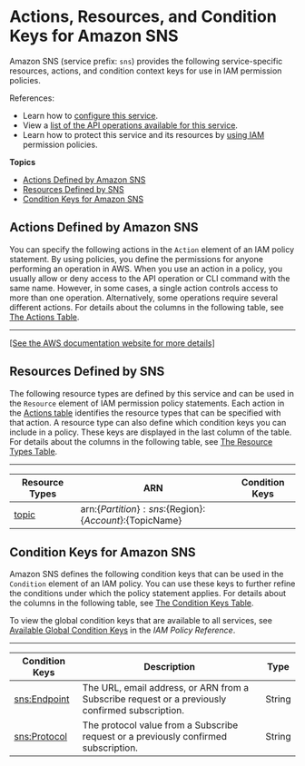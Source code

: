 # Actions, Resources, and Condition Keys for Amazon SNS<a name="list_amazonsns"></a>

Amazon SNS \(service prefix: `sns`\) provides the following service\-specific resources, actions, and condition context keys for use in IAM permission policies\.

References:
+ Learn how to [configure this service](http://docs.aws.amazon.com/sns/latest/dg/)\.
+ View a [list of the API operations available for this service](http://docs.aws.amazon.com/sns/latest/api/)\.
+ Learn how to protect this service and its resources by [using IAM](http://docs.aws.amazon.com/sns/latest/dg/UsingIAMwithSNS.html) permission policies\.

**Topics**
+ [Actions Defined by Amazon SNS](#amazonsns-actions-as-permissions)
+ [Resources Defined by SNS](#amazonsns-resources-for-iam-policies)
+ [Condition Keys for Amazon SNS](#amazonsns-policy-keys)

## Actions Defined by Amazon SNS<a name="amazonsns-actions-as-permissions"></a>

You can specify the following actions in the `Action` element of an IAM policy statement\. By using policies, you define the permissions for anyone performing an operation in AWS\. When you use an action in a policy, you usually allow or deny access to the API operation or CLI command with the same name\. However, in some cases, a single action controls access to more than one operation\. Alternatively, some operations require several different actions\. For details about the columns in the following table, see [The Actions Table](reference_policies_actions-resources-contextkeys.md#actions_table)\.


****  
[\[See the AWS documentation website for more details\]](http://docs.aws.amazon.com/IAM/latest/UserGuide/list_amazonsns.html)

## Resources Defined by SNS<a name="amazonsns-resources-for-iam-policies"></a>

The following resource types are defined by this service and can be used in the `Resource` element of IAM permission policy statements\. Each action in the [Actions table](#amazonsns-actions-as-permissions) identifies the resource types that can be specified with that action\. A resource type can also define which condition keys you can include in a policy\. These keys are displayed in the last column of the table\. For details about the columns in the following table, see [The Resource Types Table](reference_policies_actions-resources-contextkeys.md#resources_table)\.


****  

| Resource Types | ARN | Condition Keys | 
| --- | --- | --- | 
| [topic](http://docs.aws.amazon.com/sns/latest/dg/CreateTopic.html) | arn:$\{Partition\}:sns:$\{Region\}:$\{Account\}:$\{TopicName\} |  | 

## Condition Keys for Amazon SNS<a name="amazonsns-policy-keys"></a>

Amazon SNS defines the following condition keys that can be used in the `Condition` element of an IAM policy\. You can use these keys to further refine the conditions under which the policy statement applies\. For details about the columns in the following table, see [The Condition Keys Table](reference_policies_actions-resources-contextkeys.md#context_keys_table)\.

To view the global condition keys that are available to all services, see [Available Global Condition Keys](http://docs.aws.amazon.com/IAM/latest/UserGuide/reference_policies_condition-keys.html#AvailableKeys) in the *IAM Policy Reference*\.


****  

| Condition Keys | Description | Type | 
| --- | --- | --- | 
| [sns:Endpoint](http://docs.aws.amazon.com/sns/latest/dg/UsingIAMwithSNS.html#w2ab1c11c23c19) | The URL, email address, or ARN from a Subscribe request or a previously confirmed subscription\. | String | 
| [sns:Protocol](http://docs.aws.amazon.com/sns/latest/dg/UsingIAMwithSNS.html#w2ab1c11c23c19) | The protocol value from a Subscribe request or a previously confirmed subscription\. | String | 